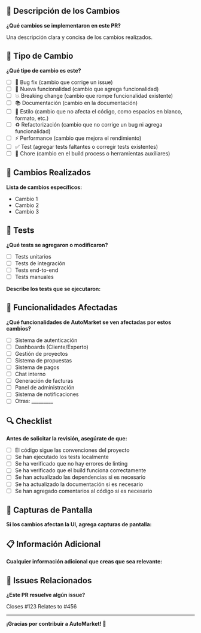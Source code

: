 ## 🚀 Descripción de los Cambios

**¿Qué cambios se implementaron en este PR?**

Una descripción clara y concisa de los cambios realizados.

## 🎯 Tipo de Cambio

**¿Qué tipo de cambio es este?**

- [ ] 🐛 Bug fix (cambio que corrige un issue)
- [ ] 🚀 Nueva funcionalidad (cambio que agrega funcionalidad)
- [ ] 💥 Breaking change (cambio que rompe funcionalidad existente)
- [ ] 📚 Documentación (cambio en la documentación)
- [ ] 🎨 Estilo (cambio que no afecta el código, como espacios en blanco, formato, etc.)
- [ ] ♻️ Refactorización (cambio que no corrige un bug ni agrega funcionalidad)
- [ ] ⚡ Performance (cambio que mejora el rendimiento)
- [ ] ✅ Test (agregar tests faltantes o corregir tests existentes)
- [ ] 🔧 Chore (cambio en el build process o herramientas auxiliares)

## 🔄 Cambios Realizados

**Lista de cambios específicos:**

- Cambio 1
- Cambio 2
- Cambio 3

## 🧪 Tests

**¿Qué tests se agregaron o modificaron?**

- [ ] Tests unitarios
- [ ] Tests de integración
- [ ] Tests end-to-end
- [ ] Tests manuales

**Describe los tests que se ejecutaron:**

## 📱 Funcionalidades Afectadas

**¿Qué funcionalidades de AutoMarket se ven afectadas por estos cambios?**

- [ ] Sistema de autenticación
- [ ] Dashboards (Cliente/Experto)
- [ ] Gestión de proyectos
- [ ] Sistema de propuestas
- [ ] Sistema de pagos
- [ ] Chat interno
- [ ] Generación de facturas
- [ ] Panel de administración
- [ ] Sistema de notificaciones
- [ ] Otras: _________

## 🔍 Checklist

**Antes de solicitar la revisión, asegúrate de que:**

- [ ] El código sigue las convenciones del proyecto
- [ ] Se han ejecutado los tests localmente
- [ ] Se ha verificado que no hay errores de linting
- [ ] Se ha verificado que el build funciona correctamente
- [ ] Se han actualizado las dependencias si es necesario
- [ ] Se ha actualizado la documentación si es necesario
- [ ] Se han agregado comentarios al código si es necesario

## 📸 Capturas de Pantalla

**Si los cambios afectan la UI, agrega capturas de pantalla:**

## 📋 Información Adicional

**Cualquier información adicional que creas que sea relevante:**

## 🔗 Issues Relacionados

**¿Este PR resuelve algún issue?**

Closes #123
Relates to #456

---

**¡Gracias por contribuir a AutoMarket! 🎉**



